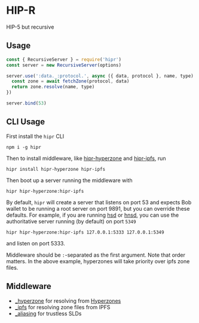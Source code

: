 # HIP-R

HIP-5 but recursive

## Usage

```js
const { RecursiveServer } = require('hipr') 
const server = new RecursiveServer(options)

server.use(':data._:protocol.', async ({ data, protocol }, name, type) => {
  const zone = await fetchZone(protocol, data)
  return zone.resolve(name, type)
})

server.bind(53)
```

## CLI Usage

First install the `hipr` CLI

```
npm i -g hipr
```

Then to install middleware, like [hipr-hyperzone](https://github.com/lukeburns/hipr-hyperzone) and [hipr-ipfs](https://github.com/lukeburns/hipr-ipfs), run
```
hipr install hipr-hyperzone hipr-ipfs
```
Then boot up a server running the middleware with

```
hipr hipr-hyperzone:hipr-ipfs
```

By default, `hipr` will create a server that listens on port 53 and expects Bob wallet to be running a root server on port 9891, but you can override these defaults. For example, if you are running [hsd](https://github.com/handshake-org/hsd) or [hnsd](https://github.com/handshake-org/hnsd), you can use the authoritative server running (by default) on port `5349`
```
hipr hipr-hyperzone:hipr-ipfs 127.0.0.1:5333 127.0.0.1:5349
```
and listen on port 5333.

Middleware should be `:`-separated as the first argument. Note that order matters. In the above example, hyperzones will take priority over ipfs zone files.

## Middleware

- [_hyperzone](https://github.com/lukeburns/hipr-hyperzone) for resolving from [Hyperzones](https://github.com/lukeburns/hyperzone)
- [_ipfs](https://github.com/lukeburns/hipr-ipfs) for resolving zone files from IPFS
- [_aliasing](https://github.com/lukeburns/hipr-aliasing) for trustless SLDs

